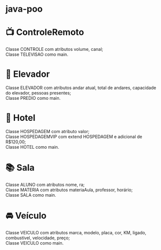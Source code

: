# java-poo

# :tv: ControleRemoto
Classe CONTROLE com atributos volume, canal; <br/>
Classe TELEVISAO como main.

# :door: Elevador
Classe ELEVADOR com atributos andar atual, total de andares, capacidade do elevador, pessoas presentes; <br/>
Classe PREDIO como main.

# :hotel: Hotel
Classe HOSPEDAGEM com atributo valor; <br/>
Classe HOSPEDAGEMVIP com extend HOSPEDAGEM e adicional de R$120,00; <br/>
Classe HOTEL como main.

# :books: Sala 
Classe ALUNO com atributos nome, ra; <br/> 
Classe MATERIA com atributos materiaAula, professor, horário; <br/>
Classe SALA como main.

# :oncoming_automobile: Veículo
Classe VEICULO com atributos marca, modelo, placa, cor, KM, ligado, combustível, velocidade, preço; <br/>
Classe VEICULO como main.



